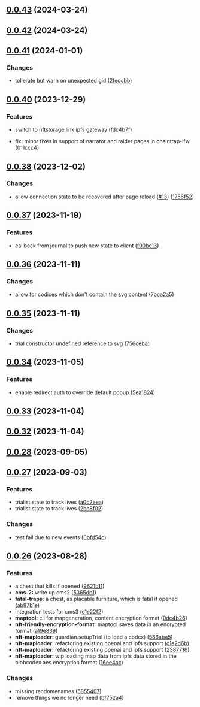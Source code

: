 

## [0.0.43](https://github.com/polysensus/chaintrap-arenastate/compare/v0.0.42...v0.0.43) (2024-03-24)

## [0.0.42](https://github.com/polysensus/chaintrap-arenastate/compare/v0.0.41...v0.0.42) (2024-03-24)

## [0.0.41](https://github.com/polysensus/chaintrap-arenastate/compare/v0.0.40...v0.0.41) (2024-01-01)


### Changes

* tollerate but warn on unexpected gid ([2fedcbb](https://github.com/polysensus/chaintrap-arenastate/commit/2fedcbb3c5bf563b83399eee3aea2cc12dd68824))

## [0.0.40](https://github.com/polysensus/chaintrap-arenastate/compare/v0.0.39...v0.0.40) (2023-12-29)


### Features

* switch to nftstorage.link ipfs gateway ([fdc4b7f](https://github.com/polysensus/chaintrap-arenastate/commit/fdc4b7f735a88e46bae2a53edef5121cff079e4f))

* fix: minor fixes in support of narrator and raider pages in chaintrap-ifw (011ccc4)

## [0.0.38](https://github.com/polysensus/chaintrap-arenastate/compare/v0.0.37...v0.0.38) (2023-12-02)


### Changes

* allow connection state to be recovered after page reload ([#13](https://github.com/polysensus/chaintrap-arenastate/issues/13)) ([1756f52](https://github.com/polysensus/chaintrap-arenastate/commit/1756f52e463d32e2ed8213e7ac6a1d3335c3f666))

## [0.0.37](https://github.com/polysensus/chaintrap-arenastate/compare/v0.0.36...v0.0.37) (2023-11-19)


### Features

* callback from journal to push new state to client ([f90be13](https://github.com/polysensus/chaintrap-arenastate/commit/f90be13f8e175695fcd0c66ab8c5ed7d86ad1995))

## [0.0.36](https://github.com/polysensus/chaintrap-arenastate/compare/v0.0.35...v0.0.36) (2023-11-11)


### Changes

* allow for codices which don't contain the svg content ([7bca2a5](https://github.com/polysensus/chaintrap-arenastate/commit/7bca2a5c81d802062aab9f7ef86f8e748c232e74))

## [0.0.35](https://github.com/polysensus/chaintrap-arenastate/compare/v0.0.34...v0.0.35) (2023-11-11)


### Changes

* trial constructor undefined reference to svg ([756ceba](https://github.com/polysensus/chaintrap-arenastate/commit/756cebacfe86e49358936403d9ce27f758e353dc))

## [0.0.34](https://github.com/polysensus/chaintrap-arenastate/compare/v0.0.33...v0.0.34) (2023-11-05)


### Features

* enable redirect auth to override default popup ([5ea1824](https://github.com/polysensus/chaintrap-arenastate/commit/5ea18240ca58793fca01f0d4371c0d4165c0da4e))

## [0.0.33](https://github.com/polysensus/chaintrap-arenastate/compare/v0.0.32...v0.0.33) (2023-11-04)

## [0.0.32](https://github.com/polysensus/chaintrap-arenastate/compare/v0.0.31...v0.0.32) (2023-11-04)

## [0.0.28](https://github.com/polysensus/chaintrap-arenastate/compare/v0.0.27...v0.0.28) (2023-09-05)

## [0.0.27](https://github.com/polysensus/chaintrap-arenastate/compare/v0.0.26...v0.0.27) (2023-09-03)


### Features

* trialist state to track lives ([a0c2eea](https://github.com/polysensus/chaintrap-arenastate/commit/a0c2eea3248fa5ff30f273c2d74432e4ecf45c24))
* trialist state to track lives ([2bc8f02](https://github.com/polysensus/chaintrap-arenastate/commit/2bc8f029afdf00e5c78b275bb70998b312191bd5))


### Changes

* test fail due to new events ([0bfd54c](https://github.com/polysensus/chaintrap-arenastate/commit/0bfd54cb981c141ec982a38b13322efbb9e18309))

## [0.0.26](https://github.com/polysensus/chaintrap-arenastate/compare/v0.0.25...v0.0.26) (2023-08-28)


### Features

* a chest that kills if opened ([9621b11](https://github.com/polysensus/chaintrap-arenastate/commit/9621b11e2b5bd35af6c789a192bcf35f3e4af5b8))
* **cms-2:** write up cms2 ([5365db1](https://github.com/polysensus/chaintrap-arenastate/commit/5365db164f61a16a7aa7f7df10705f46195a3718))
* **fatal-traps:** a chest, as placable furniture, which is fatal if opened ([ab87b1e](https://github.com/polysensus/chaintrap-arenastate/commit/ab87b1ee9e20ee50f7e5e58f5d19ce2fc7c47001))
* integration tests for cms3 ([c1e22f2](https://github.com/polysensus/chaintrap-arenastate/commit/c1e22f29ca8a023e5bb6f548b4969fad2095e471))
* **maptool:** cli for mapgeneration, content encryption format ([0dc4b26](https://github.com/polysensus/chaintrap-arenastate/commit/0dc4b26f569323470bed9a6d0afd6f7400e810d9))
* **nft-friendly-encryption-format:** maptool saves data in an encrypted format ([a19e839](https://github.com/polysensus/chaintrap-arenastate/commit/a19e8391db971b02ce71924774d538cfd155a4f2))
* **nft-maploader:** guardian.setupTrial (to load a codex) ([586aba5](https://github.com/polysensus/chaintrap-arenastate/commit/586aba551ed3702090e8372409db96a084a92437))
* **nft-maploader:** refactoring existing openai and ipfs support ([c1e2d6b](https://github.com/polysensus/chaintrap-arenastate/commit/c1e2d6b885ea719d9c048f33697e44b7c7d84b57))
* **nft-maploader:** refactoring existing openai and ipfs support ([2387716](https://github.com/polysensus/chaintrap-arenastate/commit/238771650ff35cccc65837d322b4fa48c7ad16bf))
* **nft-maploader:** wip loading map data from ipfs data stored in the blobcodex aes encryption format ([16ee4ac](https://github.com/polysensus/chaintrap-arenastate/commit/16ee4ac4670468efca696635e97651d985c839bc))


### Changes

* missing randomenames ([5855407](https://github.com/polysensus/chaintrap-arenastate/commit/58554075a098e2f2765b51df69a5ae5ab45490d2))
* remove things we no longer need ([bf752a4](https://github.com/polysensus/chaintrap-arenastate/commit/bf752a4f1243032c86406b0496b4fdbea8c354bb))